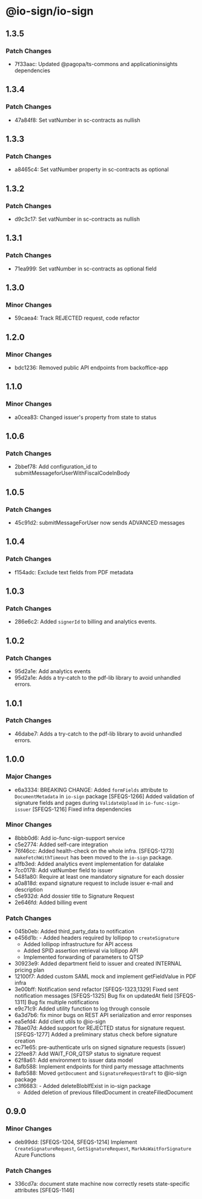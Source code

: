 # @io-sign/io-sign

## 1.3.5

### Patch Changes

- 7f33aac: Updated @pagopa/ts-commons and applicationinsights dependencies

## 1.3.4

### Patch Changes

- 47a84f8: Set vatNumber in sc-contracts as nullish

## 1.3.3

### Patch Changes

- a8465c4: Set vatNumber property in sc-contracts as optional

## 1.3.2

### Patch Changes

- d9c3c17: Set vatNumber in sc-contracts as nullish

## 1.3.1

### Patch Changes

- 71ea999: Set vatNumber in sc-contracts as optional field

## 1.3.0

### Minor Changes

- 59caea4: Track REJECTED request, code refactor

## 1.2.0

### Minor Changes

- bdc1236: Removed public API endpoints from backoffice-app

## 1.1.0

### Minor Changes

- a0cea83: Changed issuer's property from state to status

## 1.0.6

### Patch Changes

- 2bbef78: Add configuration_id to submitMessageforUserWithFiscalCodeInBody

## 1.0.5

### Patch Changes

- 45c91d2: submitMessageForUser now sends ADVANCED messages

## 1.0.4

### Patch Changes

- f154adc: Exclude text fields from PDF metadata

## 1.0.3

### Patch Changes

- 286e6c2: Added `signerId` to billing and analytics events.

## 1.0.2

### Patch Changes

- 95d2a1e: Add analytics events
- 95d2a1e: Adds a try-catch to the pdf-lib library to avoid unhandled errors.

## 1.0.1

### Patch Changes

- 46dabe7: Adds a try-catch to the pdf-lib library to avoid unhandled errors.

## 1.0.0

### Major Changes

- e6a3334: BREAKING CHANGE: Added `formFields` attribute to `DocumentMetadata` in `io-sign` package
  [SFEQS-1266] Added validation of signature fields and pages during `ValidateUpload` in `io-func-sign-issuer`
  [SFEQS-1216] Fixed infra dependencies

### Minor Changes

- 8bbb0d6: Add io-func-sign-support service
- c5e2774: Added self-care integration
- 76f46cc: Added health-check on the whole infra. [SFEQS-1273]
  `makeFetchWithTimeout` has been moved to the `io-sign` package.
- a1fb3ed: Added analytics event implementation for datalake
- 7cc0178: Add vatNumber field to issuer
- 5481a80: Require at least one mandatory signature for each dossier
- a0a818d: expand signature request to include issuer e-mail and description
- c5e932d: Add dossier title to Signature Request
- 2e646fd: Added billing event

### Patch Changes

- 045b0eb: Added third_party_data to notification
- e456d1b: - Added headers required by lollipop to `createSignature`
  - Added lollipop infrastructure for API access
  - Added SPID assertion retrieval via lollipop API
  - Implemented forwarding of parameters to QTSP
- 30923e9: Added department field to issuer and created INTERNAL pricing plan
- 12100f7: Added custom SAML mock and implement getFieldValue in PDF infra
- 3e00bff: Notification send refactor
  [SFEQS-1323,1329] Fixed sent notification messages
  [SFEQS-1325] Bug fix on updatedAt field
  [SFEQS-1311] Bug fix multiple notifications
- e9c71c9: Added utility function to log through console
- 6a3d7b6: fix minor bugs on REST API serialization and error responses
- ea5efd4: Add client utils to @io-sign
- 78ae07d: Added support for REJECTED status for signature request. [SFEQS-1277]
  Added a preliminary status check before signature creation
- ec71e65: pre-authenticate urls on signed signature requests (issuer)
- 22fee87: Add WAIT_FOR_QTSP status to signature request
- 62f8a61: Add environment to issuer data model
- 8afb588: Implement endpoints for third party message attachments
- 8afb588: Moved `getDocument` and `SignatureRequestDraft` to @io-sign package
- c3f6683: - Added deleteBlobIfExist in io-sign package
  - Added deletion of previous filledDocument in createFilledDocument

## 0.9.0

### Minor Changes

- deb99dd: [SFEQS-1204, SFEQS-1214] Implement `CreateSignatureRequest`, `GetSignatureRequest`, `MarkAsWaitForSignature` Azure Functions

### Patch Changes

- 336cd7a: document state machine now correctly resets state-specific attributes [SFEQS-1146]
